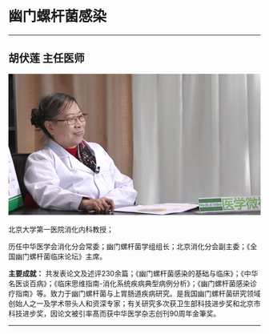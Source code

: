 # 幽门螺杆菌感染

---

## 胡伏莲 主任医师

![1679371589483](image/c05_106/1679371589483.png)

北京大学第一医院消化内科教授；

历任中华医学会消化分会常委；幽门螺杆菌学组组长；北京消化分会副主委；《全国幽门螺杆菌临床论坛》主席。


****主要成就：**** 共发表论文及述评230余篇；《幽门螺杆菌感染的基础与临床》；《中华名医谈百病》；《临床思维指南-消化系统疾病典型病例分析》；《幽门螺杆菌感染诊疗指南》等。致力于幽门螺杆菌与上胃肠道疾病研究。是我国幽门螺杆菌研究领域创始人之一及学术带头人和资深专家；有关研究多次获卫生部科技进步奖和北京市科技进步奖，因论文被引率髙而获中华医学杂志创刊90周年金筆奖。

---
